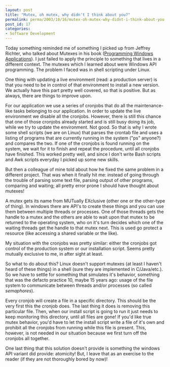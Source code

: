 ```yaml
---
layout: post
title: "Mutex, oh mutex, why didn't I think about you?"
permalink: perma/2003/10/16/mutex-oh-mutex-why-didnt-i-think-about-you
post_id: 17
categories: 
- Software Development
---
```


Today something reminded me of something I picked up from Jeffrey Richter, who talked about Mutexes in his book ([Programming Windows Applications](http://www.booksamillion.com/ncom/books?isbn=1572319968&AID=42121&PID=237566)). I just failed to apply the principle to something that lives in a different context. The mutexes which I learned about were Windows API programming. The problem I faced was in shell scripting under Linux.

One thing with updating a live environment (read: a production server) is that you need to be in control of that environment to install a new version. We actually have this part pretty well covered, so that is positive. But as always, there are things to improve upon.

For our application we use a series of cronjobs that do all the maintenance-like tasks belonging to our application. In order to update the live environment we disable all the cronjobs. However, there is still this chance that one of those cronjobs already started and is still busy doing its job, while we try to update the environment. Not good. So that is why I wrote some shell scripts (we are on Linux) that parses the crontab file and uses a listing of programs that are currently running in the system ("ps" anyone?) and compares the two. If one of the cronjobs is found running on the system, we wait for it to finish and repeat the procedure, until all cronjobs have finished. This worked pretty well, and since I don't write Bash scripts and Awk scripts everyday I picked up some new skills.

But then a colleague of mine told about how he fixed the same problem in a different project. That was when it finally hit me: instead of going through the trouble of parsing some text file, parsing output of other programs, comparing and waiting; all pretty error prone I should have thought about mutexes!

A mutex gets its name from MUTually EXclusive (other one or the other-type of thing). In windows there are API's to create these things and you can use them between multiple threads or processes. One of those threads gets the handle to a mutex and the others are able to wait upon that mutex to be returned to the operating system, who on it's turn decides which one of the waiting threads get the handle to that mutex next. This is used go protect a resource (like accessing a shared variable or the like).

My situation with the cronjobs was pretty similar: either the cronjobs got control of the production system or our installation script. Seems pretty mutually exclusive to me, in after sight at least.

So what to do about this? Linux doesn't support mutexes (at least I haven't heard of these things) in a shell (sure they are implemented in C/Java/etc.). So we have to settle for something that simulates it's behavior, something that was the defacto practice 10, maybe 15 years ago: usage of the file system to communicate between threads and/or processes (so called _semaphores_).

Every cronjob will create a file in a specific directory. This should be the very first this the cronjob does. The last thing it does is removing this particular file. Then, when our install script is going to run it just needs to keep monitoring this directory, until all files are gone! If you'd like true mutex behavior, you'd have to let the install script write a file of it's own and prohibit all the cronjobs from running while this file is present. This, however, is not needed in our situation because we first turn off the cronjobs all together.

One last thing that this solution doesn't provide is something the windows API variant did provide: atomicity! But, I leave that as an exercise to the reader (if they are not thoroughly bored by now)!
